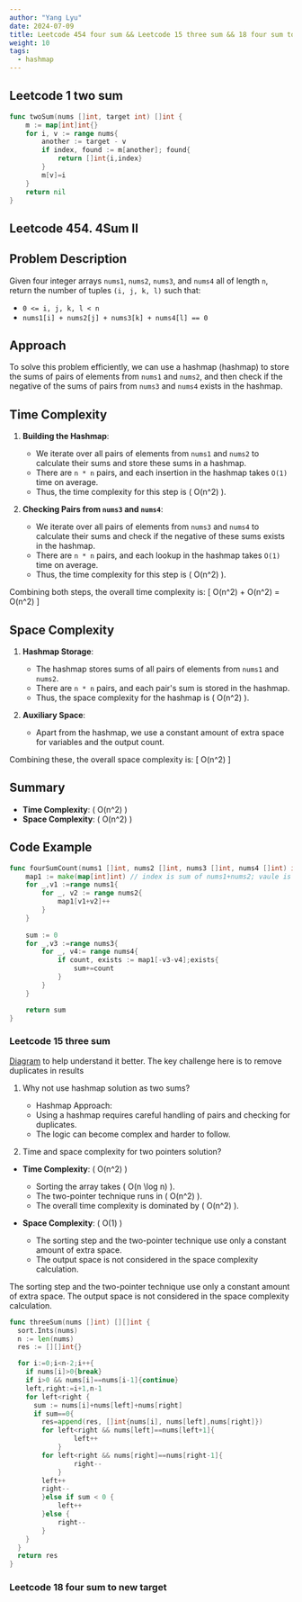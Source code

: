 ```yaml
---
author: "Yang Lyu"
date: 2024-07-09
title: Leetcode 454 four sum && Leetcode 15 three sum && 18 four sum to new target
weight: 10
tags:
  - hashmap
---
```

## Leetcode 1 two sum 

```go
func twoSum(nums []int, target int) []int {
    m := map[int]int{}
    for i, v := range nums{
        another := target - v
        if index, found := m[another]; found{
            return []int{i,index}
        }
        m[v]=i
    }
    return nil
}
```
## Leetcode 454. 4Sum II
## Problem Description
Given four integer arrays `nums1`, `nums2`, `nums3`, and `nums4` all of length `n`, return the number of tuples `(i, j, k, l)` such that:
- `0 <= i, j, k, l < n`
- `nums1[i] + nums2[j] + nums3[k] + nums4[l] == 0`

## Approach
To solve this problem efficiently, we can use a hashmap (hashmap) to store the sums of pairs of elements from `nums1` and `nums2`, and then check if the negative of the sums of pairs from `nums3` and `nums4` exists in the hashmap.

## Time Complexity
1. **Building the Hashmap**:
    - We iterate over all pairs of elements from `nums1` and `nums2` to calculate their sums and store these sums in a hashmap.
    - There are `n * n` pairs, and each insertion in the hashmap takes `O(1)` time on average.
    - Thus, the time complexity for this step is \( O(n^2) \).

2. **Checking Pairs from `nums3` and `nums4`**:
    - We iterate over all pairs of elements from `nums3` and `nums4` to calculate their sums and check if the negative of these sums exists in the hashmap.
    - There are `n * n` pairs, and each lookup in the hashmap takes `O(1)` time on average.
    - Thus, the time complexity for this step is \( O(n^2) \).

Combining both steps, the overall time complexity is:
\[ O(n^2) + O(n^2) = O(n^2) \]

## Space Complexity
1. **Hashmap Storage**:
    - The hashmap stores sums of all pairs of elements from `nums1` and `nums2`.
    - There are `n * n` pairs, and each pair's sum is stored in the hashmap.
    - Thus, the space complexity for the hashmap is \( O(n^2) \).

2. **Auxiliary Space**:
    - Apart from the hashmap, we use a constant amount of extra space for variables and the output count.

Combining these, the overall space complexity is: \[ O(n^2) \]

## Summary
- **Time Complexity**: \( O(n^2) \)
- **Space Complexity**: \( O(n^2) \)

## Code Example

```go
func fourSumCount(nums1 []int, nums2 []int, nums3 []int, nums4 []int) int {
    map1 := make(map[int]int) // index is sum of nums1+nums2; vaule is times
    for _,v1 :=range nums1{
        for _, v2 := range nums2{
            map1[v1+v2]++
        }
    }
   
    sum := 0
    for _,v3 :=range nums3{
        for _, v4:= range nums4{
            if count, exists := map1[-v3-v4];exists{
                sum+=count
            }
        }
    }

    return sum
}
```

### Leetcode 15 three sum
[Diagram](/15.png) to help understand it better. The key challenge here is to remove duplicates in results
1. Why not use hashmap solution as two sums?
   - Hashmap Approach: 
   - Using a hashmap requires careful handling of pairs and checking for duplicates.
   - The logic can become complex and harder to follow.
   
2. Time and space complexity for two pointers solution?
- **Time Complexity**: \( O(n^2) \)
    - Sorting the array takes \( O(n \log n) \).
    - The two-pointer technique runs in \( O(n^2) \).
    - The overall time complexity is dominated by \( O(n^2) \).

- **Space Complexity**: \( O(1) \)
    - The sorting step and the two-pointer technique use only a constant amount of extra space.
    - The output space is not considered in the space complexity calculation.

The sorting step and the two-pointer technique use only a constant amount of extra space.
The output space is not considered in the space complexity calculation.
```go
func threeSum(nums []int) [][]int {
  sort.Ints(nums)
  n := len(nums)
  res := [][]int{}

  for i:=0;i<n-2;i++{
    if nums[i]>0{break}
    if i>0 && nums[i]==nums[i-1]{continue}
    left,right:=i+1,n-1
    for left<right {
      sum := nums[i]+nums[left]+nums[right]
      if sum==0{
        res=append(res, []int{nums[i], nums[left],nums[right]})
        for left<right && nums[left]==nums[left+1]{
                left++
            }
        for left<right && nums[right]==nums[right-1]{
                right--
            }
        left++
        right--    
        }else if sum < 0 {
            left++
        }else {
            right--
        }
    }
  }
  return res
}
```
### Leetcode 18 four sum to new target
